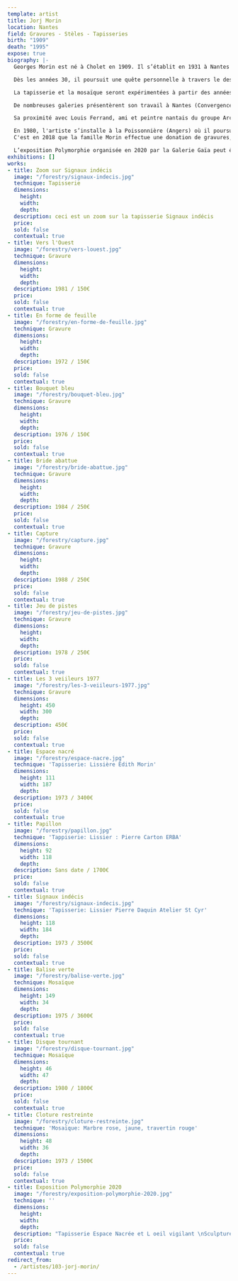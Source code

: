 ```yaml
---
template: artist
title: Jorj Morin
location: Nantes
field: Gravures - Stèles - Tapisseries
birth: "1909"
death: "1995"
expose: true
biography: |-
  Georges Morin est né à Cholet en 1909. Il s’établit en 1931 à Nantes en tant que graphiste indépendant puis exercera comme dessinateur publicitaire jusqu’au milieu des années 60 doté d'un style clair, épuré et teinté humour, pour la Biscuiterie Nantaise, Cassegrain, Cinzano, Petit Navire, Decré…

  Dès les années 30, il poursuit une quête personnelle à travers le dessin, la peinture et en 1947 la gravure. Morin devient un membre actif du groupe d’artistes nantais Archipel.

  La tapisserie et la mosaïque seront expérimentées à partir des années 50 et donneront place à la fin des années 60 au monumental avec une trentaine d’installations dans des écoles et lycées principalement.

  De nombreuses galeries présentèrent son travail à Nantes (Convergence), Paris (La Demeure), Lyon ( L’œil écoute). Par ailleurs, Morin organisera également des expositions personnelles à Bruxelles, Essen-Werden, Hamburg, Augsburg, Köln.

  Sa proximité avec Louis Ferrand, ami et peintre nantais du groupe Archipel sera concrétisée par une exposition commune au château des ducs de Bretagne en 1991.

  En 1980, l'artiste s’installe à la Poissonnière (Angers) où il poursuit son œuvre de peintre et de graveur, jusqu’à son décès le 13 Mai 1995.
  C'est en 2018 que la famille Morin effectue une donation de gravures, au Musée des Arts de Nantes.

  L’exposition Polymorphie organisée en 2020 par la Galerie Gaïa peut être définie par bien des termes, mais celui de rétrospective n'en fait pas partie. Ainsi, il s'agit du désir de faire découvrir à un public non familier à l'art de Morin comme il est passionnant de regarder un artiste se confronter à des supports différents et qui offrent des contraintes jubilatoires. Qu’importe les dates de ces œuvres passées, car au présent, ses lignes claires et cette palette de couleurs nous font intimement vibrer.
exhibitions: []
works:
- title: Zoom sur Signaux indécis
  image: "/forestry/signaux-indecis.jpg"
  technique: Tapisserie
  dimensions:
    height: 
    width: 
    depth: 
  description: ceci est un zoom sur la tapisserie Signaux indécis
  price: 
  sold: false
  contextual: true
- title: Vers l'Ouest
  image: "/forestry/vers-louest.jpg"
  technique: Gravure
  dimensions:
    height: 
    width: 
    depth: 
  description: 1981 / 150€
  price: 
  sold: false
  contextual: true
- title: En forme de feuille
  image: "/forestry/en-forme-de-feuille.jpg"
  technique: Gravure
  dimensions:
    height: 
    width: 
    depth: 
  description: 1972 / 150€
  price: 
  sold: false
  contextual: true
- title: Bouquet bleu
  image: "/forestry/bouquet-bleu.jpg"
  technique: Gravure
  dimensions:
    height: 
    width: 
    depth: 
  description: 1976 / 150€
  price: 
  sold: false
  contextual: true
- title: Bride abattue
  image: "/forestry/bride-abattue.jpg"
  technique: Gravure
  dimensions:
    height: 
    width: 
    depth: 
  description: 1984 / 250€
  price: 
  sold: false
  contextual: true
- title: Capture
  image: "/forestry/capture.jpg"
  technique: Gravure
  dimensions:
    height: 
    width: 
    depth: 
  description: 1988 / 250€
  price: 
  sold: false
  contextual: true
- title: Jeu de pistes
  image: "/forestry/jeu-de-pistes.jpg"
  technique: Gravure
  dimensions:
    height: 
    width: 
    depth: 
  description: 1978 / 250€
  price: 
  sold: false
  contextual: true
- title: Les 3 veiileurs 1977
  image: "/forestry/les-3-veiileurs-1977.jpg"
  technique: Gravure
  dimensions:
    height: 450
    width: 300
    depth: 
  description: 450€
  price: 
  sold: false
  contextual: true
- title: Espace nacré
  image: "/forestry/espace-nacre.jpg"
  technique: 'Tapisserie: Lissière Edith Morin'
  dimensions:
    height: 111
    width: 187
    depth: 
  description: 1973 / 3400€
  price: 
  sold: false
  contextual: true
- title: Papillon
  image: "/forestry/papillon.jpg"
  technique: 'Tappiserie: Lissier : Pierre Carton ERBA'
  dimensions:
    height: 92
    width: 118
    depth: 
  description: Sans date / 1700€
  price: 
  sold: false
  contextual: true
- title: Signaux indécis
  image: "/forestry/signaux-indecis.jpg"
  technique: 'Tapisserie: Lissier Pierre Daquin Atelier St Cyr'
  dimensions:
    height: 118
    width: 184
    depth: 
  description: 1973 / 3500€
  price: 
  sold: false
  contextual: true
- title: Balise verte
  image: "/forestry/balise-verte.jpg"
  technique: Mosaïque
  dimensions:
    height: 149
    width: 34
    depth: 
  description: 1975 / 3600€
  price: 
  sold: false
  contextual: true
- title: Disque tournant
  image: "/forestry/disque-tournant.jpg"
  technique: Mosaïque
  dimensions:
    height: 46
    width: 47
    depth: 
  description: 1980 / 1800€
  price: 
  sold: false
  contextual: true
- title: Cloture restreinte
  image: "/forestry/cloture-restreinte.jpg"
  technique: 'Mosaïque: Marbre rose, jaune, travertin rouge'
  dimensions:
    height: 48
    width: 36
    depth: 
  description: 1973 / 1500€
  price: 
  sold: false
  contextual: true
- title: Exposition Polymorphie 2020
  image: "/forestry/exposition-polymorphie-2020.jpg"
  technique: ''
  dimensions:
    height: 
    width: 
    depth: 
  description: "Tapisserie Espace Nacrée et L oeil vigilant \nSculpture Gérard Voisin"
  price: 
  sold: false
  contextual: true
redirect_from:
  - /artistes/103-jorj-morin/
---
```


